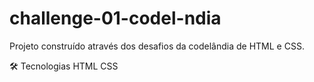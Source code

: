 # challenge-01-codel-ndia

Projeto construído através dos desafios da codelândia de HTML e CSS.

🛠 Tecnologias
HTML
CSS
